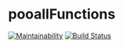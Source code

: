 # pooallFunctions
[![Maintainability](https://api.codeclimate.com/v1/badges/a99a88d28ad37a79dbf6/maintainability)](https://codeclimate.com/github/haashone/pooallFunctions)
[![Build Status](https://travis-ci.com/haashone/pooallFunctions.svg?branch=main)](https://travis-ci.com/haashone/pooallFunctions)
